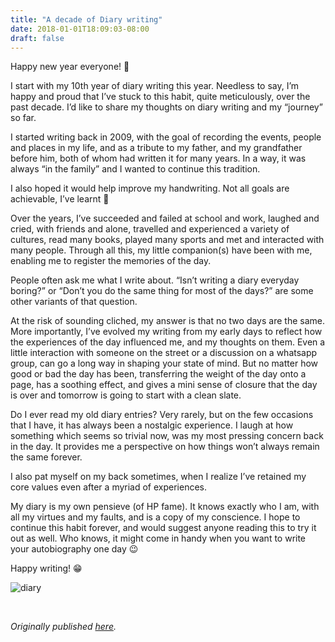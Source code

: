 ```yaml
---
title: "A decade of Diary writing"
date: 2018-01-01T18:09:03-08:00
draft: false
---
```



Happy new year everyone! 🙂

I start with my 10th year of diary writing this year. Needless to say, I’m happy and proud that I’ve stuck to this habit, quite meticulously, over the past decade. I’d like to share my thoughts on diary writing and my “journey” so far. 

I started writing back in 2009, with the goal of recording the events, people and places in my life, and as a tribute to my father, and my grandfather before him, both of whom had written it for many years. In a way, it was always “in the family” and I wanted to continue this tradition. 

I also hoped it would help improve my handwriting. Not all goals are achievable, I’ve learnt 🙂 

Over the years, I’ve succeeded and failed at school and work, laughed and cried, with friends and alone, travelled and experienced a variety of cultures, read many books, played many sports and met and interacted with many people. Through all this, my little companion(s) have been with me, enabling me to register the memories of the day.

People often ask me what I write about. “Isn’t writing a diary everyday boring?” or “Don’t you do the same thing for most of the days?” are some other variants of that question.

At the risk of sounding cliched, my answer is that no two days are the same. More importantly, I’ve evolved my writing from my early days to reflect how the experiences of the day influenced me, and my thoughts on them. Even a little interaction with someone on the street or a discussion on a whatsapp group, can go a long way in shaping your state of mind. But no matter how good or bad the day has been, transferring the weight of the day onto a page, has a soothing effect, and gives a mini sense of closure that the day is over and tomorrow is going to start with a clean slate. 

Do I ever read my old diary entries? Very rarely, but on the few occasions that I have, it has always been a nostalgic experience. I laugh at how something which seems so trivial now, was my most pressing concern back in the day. It provides me a perspective on how things won’t always remain the same forever. 

I also pat myself on my back sometimes, when I realize I’ve retained my core values even after a myriad of experiences.

My diary is my own pensieve (of HP fame). It knows exactly who I am, with all my virtues and my faults, and is a copy of my conscience. I hope to continue this habit forever, and would suggest anyone reading this to try it out as well. Who knows, it might come in handy when you want to write your autobiography one day 😉


Happy writing! 😁

![diary](/diary.jpg)

&nbsp;&nbsp;

*Originally published [here](https://madrasmedley.blogspot.com/2018/01/a-decade-of-diary-writing.html).*